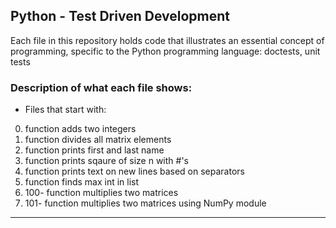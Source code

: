 ## Python - Test Driven Development
Each file in this repository holds code that illustrates an essential concept of programming,
specific to the Python programming language:
doctests, unit tests

### Description of what each file shows:
* Files that start with:
0. function adds two integers
2. function divides all matrix elements
3. function prints first and last name
4. function prints sqaure of size n with #'s
5. function prints text on new lines based on separators
6. function finds max int in list
100. 100- function multiplies two matrices
101. 101- function multiplies two matrices using NumPy module
---
